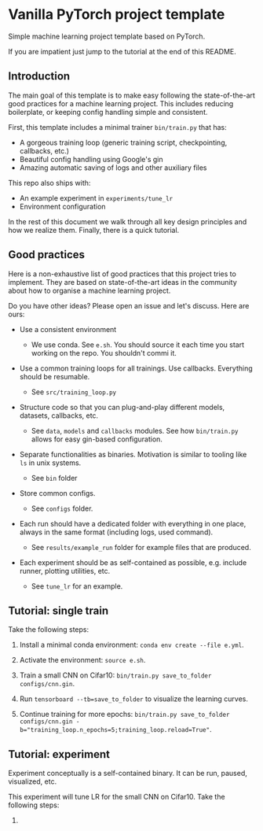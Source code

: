 # Vanilla PyTorch project template

Simple machine learning project template based on PyTorch. 

If you are impatient just jump to the tutorial at the end of this README.

## Introduction

The main goal of this template is to make easy following the state-of-the-art good practices for a machine learning project. This includes reducing boilerplate, or keeping config handling simple and consistent.

First, this template includes a minimal trainer ``bin/train.py`` that has:

* A gorgeous training loop (generic training script, checkpointing, callbacks, etc.)
* Beautiful config handling using Google's gin 
* Amazing automatic saving of logs and other auxiliary files

This repo also ships with:

* An example experiment in `experiments/tune_lr`
* Environment configuration 

In the rest of this document we walk through all key design principles and how we realize them. Finally, there is a quick tutorial.

## Good practices 

Here is a non-exhaustive list of good practices that this project tries to implement. They are based on
state-of-the-art ideas in the community about how to organise a machine learning project. 

Do you have other ideas? Please open an issue and let's discuss. Here are ours:

* Use a consistent environment 

    - We use conda. See `e.sh`. You should source it each time you start working on the repo. You shouldn't commi it. 

* Use a common training loops for all trainings. Use callbacks. Everything should be resumable.

    - See `src/training_loop.py`

* Structure code so that you can plug-and-play different models, datasets, callbacks, etc. 

    - See `data`, `models` and `callbacks` modules. See how `bin/train.py` allows for easy gin-based configuration.

* Separate functionalities as binaries. Motivation is similar to tooling like `ls` in unix systems.

    - See `bin` folder

* Store common configs. 
    
    - See `configs` folder.

* Each run should have a dedicated folder with everything in one place, always in the same format (including logs, used command). 

    - See `results/example_run` folder for example files that are produced.

* Each experiment should be as self-contained as possible, e.g. include runner, plotting utilities, etc. 

    - See `tune_lr` for an example. 
    

## Tutorial: single train

Take the following steps:

1. Install a minimal conda environment: ``conda env create --file e.yml``.

2. Activate the environment: ``source e.sh``.

3. Train a small CNN on Cifar10: ``bin/train.py save_to_folder configs/cnn.gin``.

4. Run ``tensorboard --tb=save_to_folder`` to visualize the learning curves.

5. Continue training for more epochs: ``bin/train.py save_to_folder configs/cnn.gin -b="training_loop.n_epochs=5;training_loop.reload=True"``.

## Tutorial: experiment

Experiment conceptually is a self-contained binary. It can be run, paused, visualized, etc. 

This experiment will tune LR for the small CNN on Cifar10. Take the following steps:

1. 